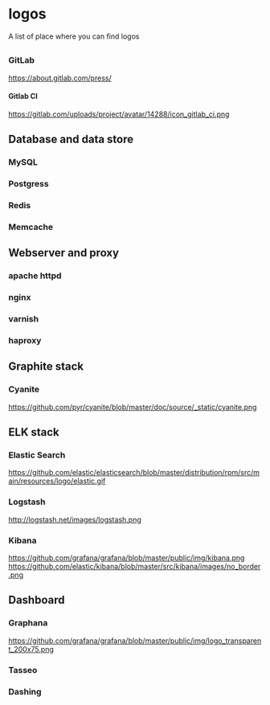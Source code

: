 # logos
A list of place where you can find logos

## 
### GitLab
https://about.gitlab.com/press/
#### Gitlab CI
https://gitlab.com/uploads/project/avatar/14288/icon_gitlab_ci.png

## Database and data store
### MySQL
### Postgress
### Redis
### Memcache

## Webserver and proxy
### apache httpd
### nginx
### varnish
### haproxy

## Graphite stack
### Cyanite
https://github.com/pyr/cyanite/blob/master/doc/source/_static/cyanite.png

## ELK stack
### Elastic Search
https://github.com/elastic/elasticsearch/blob/master/distribution/rpm/src/main/resources/logo/elastic.gif
### Logstash
http://logstash.net/images/logstash.png
### Kibana
https://github.com/grafana/grafana/blob/master/public/img/kibana.png
https://github.com/elastic/kibana/blob/master/src/kibana/images/no_border.png

## Dashboard
### Graphana
https://github.com/grafana/grafana/blob/master/public/img/logo_transparent_200x75.png
### Tasseo
### Dashing

##
